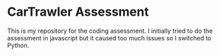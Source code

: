 # CarTrawler Assessment

This is my repository for the coding assessment. I initially tried to do the assessment in javascript but it caused too much issues so I switched to Python.
